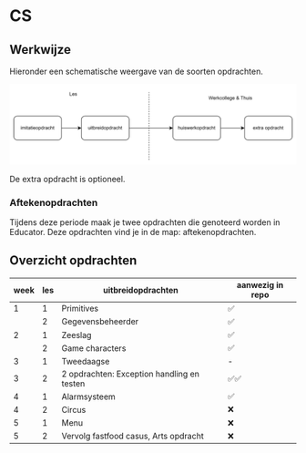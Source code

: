 # CS

## Werkwijze
Hieronder een schematische weergave van de soorten opdrachten.

![img.png](img.png)

De extra opdracht is optioneel. 

### Aftekenopdrachten  
Tijdens deze periode maak je twee opdrachten die genoteerd worden in Educator. Deze opdrachten vind je in de map: aftekenopdrachten.


## Overzicht opdrachten

| week | les | uitbreidopdrachten                        | aanwezig in repo |
|------|-----|--------------------------------------------|------------------|
| 1    | 1   | Primitives                                 | ✅                |
|      | 2   | Gegevensbeheerder                          | ✅                |
| 2    | 1   | Zeeslag                                    | ✅                |
|      | 2   | Game characters                            | ✅                |
| 3    | 1   | Tweedaagse                                 | -                |
| 3    | 2   | 2 opdrachten: Exception handling en testen | ✅✅                |
| 4    | 1   | Alarmsysteem                               | ✅                |
| 4    | 2   | Circus                                     | ❌                |
| 5    | 1   | Menu                                       | ❌                |
| 5    | 2   | Vervolg fastfood casus, Arts opdracht      | ❌                |
